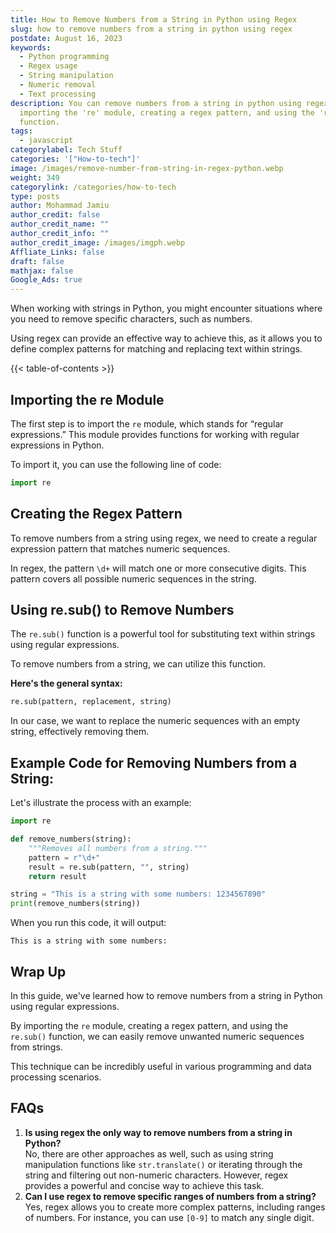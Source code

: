 ```yaml
---
title: How to Remove Numbers from a String in Python using Regex
slug: how to remove numbers from a string in python using regex
postdate: August 16, 2023
keywords:
  - Python programming
  - Regex usage
  - String manipulation
  - Numeric removal
  - Text processing
description: You can remove numbers from a string in python using regex by
  importing the 're' module, creating a regex pattern, and using the 're.sub()'
  function.
tags:
  - javascript
categorylabel: Tech Stuff
categories: '["How-to-tech"]'
image: /images/remove-number-from-string-in-regex-python.webp
weight: 349
categorylink: /categories/how-to-tech
type: posts
author: Mohammad Jamiu
author_credit: false
author_credit_name: ""
author_credit_info: ""
author_credit_image: /images/imgph.webp
Affliate_Links: false
draft: false
mathjax: false
Google_Ads: true
---
```

When working with strings in Python, you might encounter situations where you need to remove specific characters, such as numbers.

Using regex can provide an effective way to achieve this, as it allows you to define complex patterns for matching and replacing text within strings.

{{< table-of-contents >}}

## **Importing the re Module**

The first step is to import the `re` module, which stands for “regular expressions.” This module provides functions for working with regular expressions in Python. 

To import it, you can use the following line of code:

```python
import re
```

## **Creating the Regex Pattern**

To remove numbers from a string using regex, we need to create a regular expression pattern that matches numeric sequences. 

In regex, the pattern `\d+` will match one or more consecutive digits. This pattern covers all possible numeric sequences in the string.

## **Using re.sub() to Remove Numbers**

The `re.sub()` function is a powerful tool for substituting text within strings using regular expressions. 

To remove numbers from a string, we can utilize this function. 

**Here's the general syntax:**

```python
re.sub(pattern, replacement, string)
```

In our case, we want to replace the numeric sequences with an empty string, effectively removing them.

## **Example Code for Removing Numbers from a String:**

Let's illustrate the process with an example:

```python
import re

def remove_numbers(string):
    """Removes all numbers from a string."""
    pattern = r"\d+"
    result = re.sub(pattern, "", string)
    return result

string = "This is a string with some numbers: 1234567890"
print(remove_numbers(string))
```

When you run this code, it will output:

```
This is a string with some numbers:
```

## **Wrap Up**

In this guide, we've learned how to remove numbers from a string in Python using regular expressions. 

By importing the `re` module, creating a regex pattern, and using the `re.sub()` function, we can easily remove unwanted numeric sequences from strings. 

This technique can be incredibly useful in various programming and data processing scenarios.

## **FAQs**

1. **Is using regex the only way to remove numbers from a string in Python?** \
   No, there are other approaches as well, such as using string manipulation functions like `str.translate()` or iterating through the string and filtering out non-numeric characters. However, regex provides a powerful and concise way to achieve this task.
2. **Can I use regex to remove specific ranges of numbers from a string?** \
   Yes, regex allows you to create more complex patterns, including ranges of numbers. For instance, you can use `[0-9]` to match any single digit.